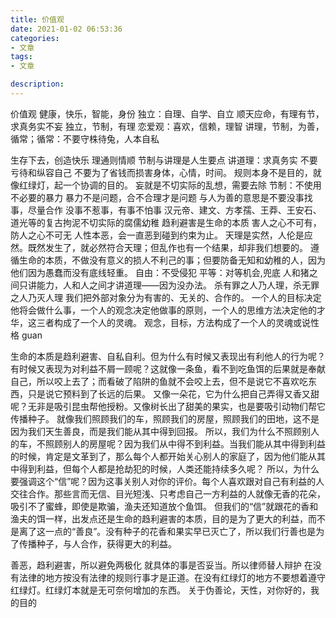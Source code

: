 ```yaml
---
title: 价值观
date: 2021-01-02 06:53:36
categories:
- 文章
tags:
- 文章

description:
--- 
```

价值观
健康，快乐，智能，身份
独立：自理、自学、自立
顺天应命，有理有节，求真务实不妄
独立，节制，有理
恋爱观：喜欢，信赖，理智
讲理，节制，为善，循常；循常：不要守株待兔，人本自私
<!-- more --> 

生存下去，创造快乐
理通则情顺
节制与讲理是人生要点
讲道理：求真务实
不要亏待和纵容自己
不要为了省钱而损害身体，心情，时间。
规则本身不是目的，就像红绿灯，起一个协调的目的。
妄就是不切实际的乱想，需要去除
节制：不使用不必要的暴力
暴力不是问题，合不合理才是问题
与人为善的意思是不要没事找事，尽量合作
没事不惹事，有事不怕事
汉元帝、建文、方孝孺、王莽、王安石、道光等的复古拘泥不切实际的腐儒幼稚
趋利避害是生命的本质
害人之心不可有，防人之心不可无
人性本恶，会一直恶到碰到约束为止。
天理是实然，人伦是应然。既然发生了，就必然符合天理；但乱作也有一个结果，却非我们想要的。
遵循生命的本质，不做没有意义的损人不利己的事；但要防备无知和幼稚的人，因为他们因为愚蠢而没有底线轻重。
自由：不受侵犯
平等：对等机会,兜底
人和猪之间只讲能力，人和人之间才讲道理——因为没办法。
杀有罪之人乃人理，杀无罪之人乃灭人理
我们把外部对象分为有害的、无关的、合作的。
一个人的目标决定他将会做什么事，一个人的观念决定他做事的原则，一个人的思维方法决定他的才华，这三者构成了一个人的灵魂。
观念，目标，方法构成了一个人的灵魂或说性格
guan

生命的本质是趋利避害、自私自利。但为什么有时候又表现出有利他人的行为呢？有时候又表现为对利益不屑一顾呢？这就像一条鱼，看不到吃鱼饵的后果就是奉献自己，所以咬上去了；而看破了陷阱的鱼就不会咬上去，但不是说它不喜欢吃东西，只是说它预料到了长远的后果。
又像一朵花，它为什么把自己弄得又香又甜呢？无非是吸引昆虫帮他授粉。又像树长出了甜美的果实，也是要吸引动物们帮它传播种子。
就像我们照顾我们的车，照顾我们的房屋，照顾我们的田地，这不是因为我们天生善良，而是我们能从其中得到回报。
所以，我们为什么不照顾别人的车，不照顾别人的房屋呢？因为我们从中得不到利益。当我们能从其中得到利益的时候，肯定是文革到了，那么每个人都开始关心别人的家庭了，因为他们能从其中得到利益，但每个人都是抢劫犯的时候，人类还能持续多久呢？
所以，为什么要强调这个“信”呢？因为这事关别人对你的评价。每个人喜欢跟对自己有利益的人交往合作。那些言而无信、目光短浅、只考虑自己一方利益的人就像无香的花朵，吸引不了蜜蜂，即使是欺骗，渔夫还知道放个鱼饵。
但我们的“信”就跟花的香和渔夫的饵一样，出发点还是生命的趋利避害的本质，目的是为了更大的利益，而不是离了这一点的“善良”。没有种子的花香和果实早已灭亡了，所以我们行善也是为了传播种子，与人合作，获得更大的利益。

善恶，趋利避害，所以避免两极化
就具体的事是否妥当。所以律师替人辩护
在没有法律的地方按没有法律的规则行事才是正道。在没有红绿灯的地方不要想着遵守红绿灯。红绿灯本就是无可奈何增加的东西。
关于伪善论，天性，对你好的，我的目的
